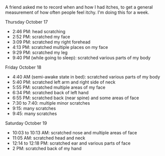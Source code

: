 A friend asked me to record when and how I had itches, to get a
general measurement of how often people feel itchy. I'm doing this for
a week.

Thursday October 17

- 2:46 PM: head scratching
- 2:52 PM: scratched my face
- 3:09 PM: scratched my right forehead
- 4:13 PM: scratched multiple places on my face
- 9:29 PM: scratched my leg
- 9:40 PM (while going to sleep): scratched various parts of my body

Friday October 18

- 4:40 AM (semi-awake state in bed): scratched various parts of my body
- 5:40 PM: scratched left arm and right side of neck
- 5:55 PM: scratched multiple areas of my face
- 6:34 PM: scratched back of left hand
- 6:55 PM: scratched back (near spine) and some areas of face
- 7:30 to 7:40: multiple minor scratches
- 9:15: many scratches
- 9:45: many scratches

Saturday October 19

- 10:03 to 10:13 AM: scratched nose and multiple areas of face
- 11:05 AM: scratched head and neck
- 12:14 to 12:18 PM: scratched ear and various parts of face
- 2 PM: scratched back of my hand


